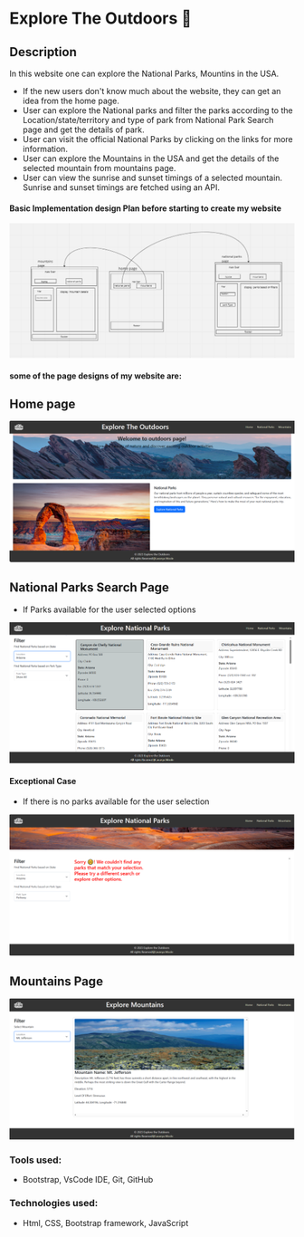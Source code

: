 
# Explore The Outdoors 🌄
## Description
In this website one can explore the National Parks, Mountins in the USA.
* If the new users don't know much about the website, they can get an idea from the home page.
* User can explore the National parks and filter the parks according to the Location/state/territory and type of park from National Park Search page and get the details of park.
* User can visit the official National Parks by clicking on the links for more information.
* User can explore the Mountains in the USA and get the details of the selected mountain from mountains page.
* User can view the sunrise and sunset timings of a selected mountain. Sunrise and sunset timings are fetched using an API. 

#### Basic Implementation design Plan before starting to create my website

![Design Implementaion Plan](./images/designImage.PNG)

#### some of the page designs of my website are:


## Home page
![homepage](./images/homePageImage.PNG)

## National Parks Search Page
* If Parks available for the user selected options

![National Parks Page](./images/parks.PNG)

#### Exceptional Case
* If there is no parks available for the user selection

![National Parks Exceptional case](./images/exceptionalCase.PNG)
## Mountains Page
![Mountains Page](./images/mountainsPage.PNG)

### Tools used:
* Bootstrap, VsCode IDE, Git, GitHub

### Technologies used:
* Html, CSS, Bootstrap framework, JavaScript